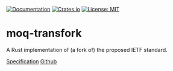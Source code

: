 [![Documentation](https://docs.rs/moq-transfork/badge.svg)](https://docs.rs/moq-transfork/)
[![Crates.io](https://img.shields.io/crates/v/moq-transfork.svg)](https://crates.io/crates/moq-transfork)
[![License: MIT](https://img.shields.io/badge/License-MIT-blue.svg)](LICENSE-MIT)

# moq-transfork

A Rust implementation of (a fork of) the proposed IETF standard.

[Specification](https://datatracker.ietf.org/doc/draft-lcurley-moq-transfork/)
[Github](https://github.com/kixelated/moq-transfork)
